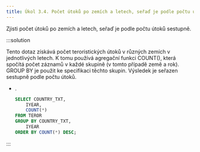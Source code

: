 ```yaml
---
title: Úkol 3.4. Počet útoků po zemích a letech, seřaď je podle počtu útoků sestupně
---
```


Zjisti počet útoků po zemích a letech, seřaď je podle počtu útoků sestupně.

:::solution

Tento dotaz získává počet teroristických útoků v různých zemích v jednotlivých letech. K tomu používá agregační funkci COUNT(), která spočítá počet záznamů v každé skupině (v tomto případě země a rok). GROUP BY je použit ke specifikaci těchto skupin. Výsledek je seřazen sestupně podle počtu útoků.

- .
  ```sql
  SELECT COUNTRY_TXT,
      IYEAR,
      COUNT(*)
  FROM TEROR
  GROUP BY COUNTRY_TXT,
      IYEAR
  ORDER BY COUNT(*) DESC;
  ```

:::
